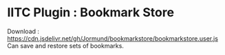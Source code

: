 # IITC Plugin : Bookmark Store
Download : https://cdn.jsdelivr.net/gh/Jormund/bookmarkstore/bookmarkstore.user.js  
Can save and restore sets of bookmarks.
